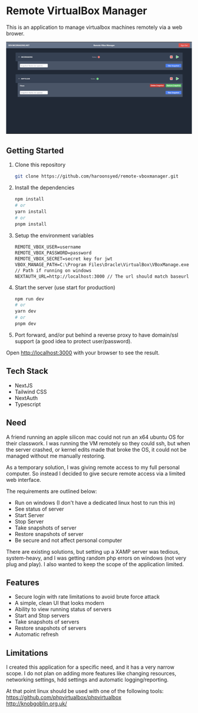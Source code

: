 # Remote VirtualBox Manager

This is an application to manage virtualbox machines remotely via a web brower.

![Dashboard](./docs/dashboard.png)

## Getting Started

1. Clone this repository<br/>
   ```bash
   git clone https://github.com/haroonsyed/remote-vboxmanager.git
   ```
2. Install the dependencies<br/>
   ```bash
   npm install
   # or
   yarn install
   # or
   pnpm install
   ```
3. Setup the environment variables
   ```env
   REMOTE_VBOX_USER=username
   REMOTE_VBOX_PASSWORD=password
   REMOTE_VBOX_SECRET=secret key for jwt
   VBOX_MANAGE_PATH=C:\Program Files\Oracle\VirtualBox\VBoxManage.exe // Path if running on windows
   NEXTAUTH_URL=http://localhost:3000 // The url should match baseurl
   ```
4. Start the server (use start for production)
   ```bash
   npm run dev
   # or
   yarn dev
   # or
   pnpm dev
   ```
5. Port forward, and/or put behind a reverse proxy to have domain/ssl support (a good idea to protect user/password).

Open [http://localhost:3000](http://localhost:3000) with your browser to see the result.

## Tech Stack

- NextJS
- Tailwind CSS
- NextAuth
- Typescript

## Need

A friend running an apple silicon mac could not run an x64 ubuntu OS for their classwork. I was running the VM remotely so they could ssh, but when the server crashed, or kernel edits made that broke the OS, it could not be managed without me manually restoring.<br/>

As a temporary solution, I was giving remote access to my full personal computer. So instead I decided to give secure remote access via a limited web interface.

The requirements are outlined below:

- Run on windows (I don't have a dedicated linux host to run this in)
- See status of server
- Start Server
- Stop Server
- Take snapshots of server
- Restore snapshots of server
- Be secure and not affect personal computer

There are existing solutions, but setting up a XAMP server was tedious, system-heavy, and I was getting random php errors on windows (not very plug and play). I also wanted to keep the scope of the application limited.

## Features

- Secure login with rate limitations to avoid brute force attack
- A simple, clean UI that looks modern
- Ability to view running status of servers
- Start and Stop servers
- Take snapshots of servers
- Restore snapshots of servers
- Automatic refresh

## Limitations

I created this application for a specific need, and it has a very narrow scope. I do not plan on adding more features like changing resources, networking settings, hdd settings and automatic logging/reporting.

At that point linux should be used with one of the following tools: <br/>
https://github.com/phpvirtualbox/phpvirtualbox<br/>
http://knobgoblin.org.uk/
